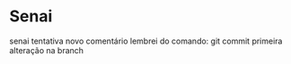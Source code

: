 # Senai
senai tentativa
novo comentário
lembrei do comando: git commit
primeira alteração na branch

